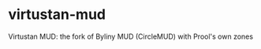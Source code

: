 virtustan-mud
=============

Virtustan MUD: the fork of Byliny MUD (CircleMUD) with Prool's own zones
